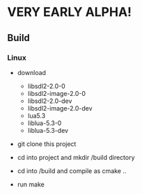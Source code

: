 # VERY EARLY ALPHA!

## Build

### Linux
- download 
	- libsdl2-2.0-0
	- libsdl2-image-2.0-0
	- libsdl2-2.0-dev
	- libsdl2-image-2.0-dev
	- lua5.3
	- liblua-5.3-0
	- liblua-5.3-dev
	
- git clone this project
- cd into project and mkdir /build directory
- cd into /build and compile as cmake ..
- run make
